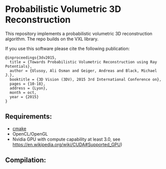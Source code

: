 # Probabilistic Volumetric 3D Reconstruction

This repository implements a probabilistic volumetric 3D reconstruction algorithm. The repo builds on the VXL library. 

If you use this software please cite the following publication:
```
@inproceedings{3dv2015,
  title = {Towards Probabilistic Volumetric Reconstruction using Ray Potentials},
  author = {Ulusoy, Ali Osman and Geiger, Andreas and Black, Michael J.},
  booktitle = {3D Vision (3DV), 2015 3rd International Conference on},
  pages = {10-18},
  address = {Lyon},
  month = oct,
  year = {2015}
}
```
## Requirements:
- [cmake](http://cmake.org) 
- OpenCL/OpenGL
- Nvidia GPU with compute capability at least 3.0, see https://en.wikipedia.org/wiki/CUDA#Supported_GPU)

## Compilation:
